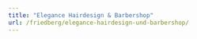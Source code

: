 ```yaml
---
title: "Elegance Hairdesign & Barbershop"
url: /friedberg/elegance-hairdesign-und-barbershop/
---
```

